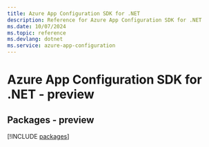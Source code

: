```yaml
---
title: Azure App Configuration SDK for .NET
description: Reference for Azure App Configuration SDK for .NET
ms.date: 10/07/2024
ms.topic: reference
ms.devlang: dotnet
ms.service: azure-app-configuration
---
```

# Azure App Configuration SDK for .NET - preview
## Packages - preview
[!INCLUDE [packages](app-configuration-index.md)]